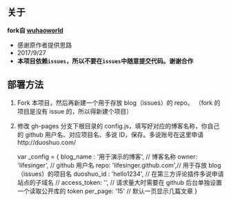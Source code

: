 ## 关于

**fork自 [wuhaoworld](https://github.com/wuhaoworld)**
- 感谢原作者提供思路
- 2017/9/27
- **本项目依赖`issues`，所以不要在`issues`中随意提交代码。谢谢合作**
## 部署方法

 1. Fork 本项目，然后再新建一个用于存放 blog（issues）的 repo。 （fork 的项目是没有 issue 的，所以得新建个项目）
 2. 修改 gh-pages 分支下根目录的 config.js，填写好对应的博客名称，你自己的 github 用户名、对应项目名、多说 ID，保存。多说账号在这里申请http://duoshuo.com/


      var _config = {
          blog_name : '用于演示的博客',  // 博客名称
          owner: 'lifesinger',          // github 用户名
          repo: 'lifesinger.github.com',// 用于存放 blog（issues）的项目名
          duoshuo_id : 'hello1234',     // 在第三方评论插件多说申请站点的子域名
          // access_token: '',          // 请求量大时需要在 github 后台单独设置一个读取公开库的 token
          per_page: '15'                // 默认一页显示几篇文章
      }
